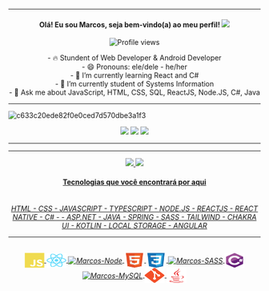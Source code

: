 
<hr>
<h4 align="center">
  Olá! Eu sou Marcos, seja bem-vindo(a) ao meu perfil! <img src="https://media.giphy.com/media/hvRJCLFzcasrR4ia7z/giphy.gif" width="25px">
</h4>

<p align="center"> <img src="https://komarev.com/ghpvc/?username=marcostwelve&color=yellow" alt="Profile views" /> </p>
<div align="center">
  - 🔥  Stundent of Web Developer & Android Developer <br>
  - 😄 Pronouns: ele/dele - he/her <br>
  - 🌱 I’m currently learning React and C# <br>
  - 🔭 I’m currently student of Systems Information <br>
  - 💬 Ask me about JavaScript, HTML, CSS, SQL, ReactJS, Node.JS, C#, Java <br>
  
</div>
<hr>
 
![c633c20ede82f0e0ced7d570dbe3a1f3](https://user-images.githubusercontent.com/70382532/138322189-2db8df52-9dcb-40a0-88a8-c365466bd33d.gif)


 
<div> 
 <div align="center">
   <a href="https://marcostwelve.github.io/portfolio/" target="_blank"><img src="https://img.shields.io/badge/-Portfolio-%fedcba?style=for-the-badge" target="_blank"></a>
  <a href="https://codepen.io/Marcos-Twelve" target="_blank"><img src="https://img.shields.io/badge/Codepen-6A5ACD?style=for-the-badge&logo=codepen&logoColor=white" target="_blank"></a>
  <a href="https://www.linkedin.com/in/mauricio-marcelino/" target="_blank"><img src="https://img.shields.io/badge/-LinkedIn-%230077B5?style=for-the-badge&logo=linkedin&logoColor=white" target="_blank"></a>  
</div>
  <hr>

 

 
 <hr>
 
 <div>
<div align="center">
  <a href="https://github.com/marcostwelve">
  <img height="180em" src="https://github-readme-stats.vercel.app/api?username=marcostwelve&show_icons=true&theme=dracula&include_all_commits=true&count_private=true"/>
  <img height="180em" src="https://github-readme-stats.vercel.app/api/top-langs/?username=marcostwelve&layout=compact&langs_count=7&theme=dracula"/>
</div>
  
 
  <h4 align="center">
Tecnologias que você encontrará por aqui
<div align="center"><br>
 <h6>
HTML - CSS - JAVASCRIPT - TYPESCRIPT - NODE.JS - REACTJS - REACT NATIVE - C# - - ASP.NET - JAVA - SPRING - SASS - TAILWIND - CHAKRA UI - KOTLIN - LOCAL STORAGE - ANGULAR 
  
 <hr>

 <div style="display: inline_block"><br>
  <img align="center" alt="Marcos-Js" height="30" width="40" src="https://raw.githubusercontent.com/devicons/devicon/master/icons/javascript/javascript-plain.svg">
  <img align="center" alt="Marcos-React" height="30" width="40" src="https://raw.githubusercontent.com/devicons/devicon/master/icons/react/react-original.svg">
  <img align="center" alt="Marcos-Node" height="30" width="40" src="https://cdn.jsdelivr.net/gh/devicons/devicon/icons/nodejs/nodejs-original.svg">
  <img align="center" alt="Marcos-HTML" height="30" width="40" src="https://raw.githubusercontent.com/devicons/devicon/master/icons/html5/html5-original.svg">
  <img align="center" alt="Marcos-CSS" height="30" width="40" src="https://raw.githubusercontent.com/devicons/devicon/master/icons/css3/css3-original.svg">
  <img align="center" alt="Marcos-SASS" height="30" width="40" src="https://cdn.jsdelivr.net/gh/devicons/devicon/icons/sass/sass-original.svg">
  <img align="center" alt="Marcos-Csharp" height="30" width="40" src="https://raw.githubusercontent.com/devicons/devicon/master/icons/csharp/csharp-original.svg">
  <img align="center" alt="Marcos-MySQL" height="30" width="40" src="https://cdn.jsdelivr.net/gh/devicons/devicon/icons/mysql/mysql-original-wordmark.svg">
  <img align="center" alt="Marcos-GIT" height="30" width="40" src="https://raw.githubusercontent.com/devicons/devicon/master/icons/git/git-plain.svg">
  <img align="center" alt="Marcos-Java" height="30" width="40" src="https://raw.githubusercontent.com/devicons/devicon/master/icons/java/java-plain.svg">
</div>
